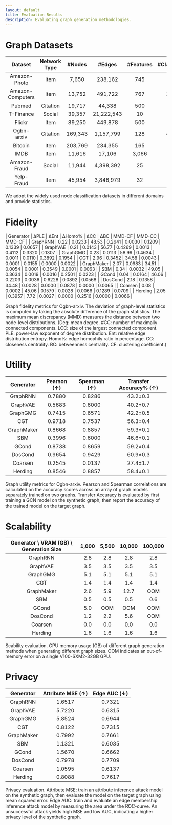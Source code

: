 ```yaml
---
layout: default
title: Evaluation Results
description: Evaluating graph generation methodologies.
---
```


# Graph Datasets

| Dataset | Network Type | \#Nodes | \#Edges | \#Features | \#Classes | Source |
|:---:|:---:|:---:|:---:|:---:|:---:|---|
| Amazon-Photo | Item | 7,650 | 238,162 | 745 | 8 | [Link](https://arxiv.org/abs/1811.05868) |
| Amazon-Computers | Item | 13,752 | 491,722 | 767 | 10 | [Link](https://arxiv.org/abs/1811.05868) |
| Pubmed | Citation | 19,717 | 44,338 | 500 | 3 | [Link](https://github.com/tkipf/gcn) |
| T-Finance | Social | 39,357 | 21,222,543 | 10 | 2 | [Link](https://github.com/squareRoot3/Rethinking-Anomaly-Detection) |
| Flickr | Item | 89,250 | 449,878 | 500 | 7 | [Link](https://github.com/GraphSAINT/GraphSAINT) |
| Ogbn-arxiv | Citation | 169,343 | 1,157,799 | 128 | 40 | [Link](https://ogb.stanford.edu/docs/nodeprop/#ogbn-arxiv) |
| Bitcoin | Item | 203,769 | 234,355 | 165 | 2 | [Link](https://www.kaggle.com/datasets/ellipticco/elliptic-data-set) |
| IMDB | Item | 11,616 | 17,106 | 3,066 | 3 | [Link](https://github.com/cynricfu/MAGNN) |
| Amazon-Fraud | Social | 11,944 | 4,398,392 | 25 | 2 | [Link](https://github.com/squareRoot3/Rethinking-Anomaly-Detection) |
| Yelp-Fraud | Item | 45,954 | 3,846,979 | 32 | 2 | [Link](https://github.com/squareRoot3/Rethinking-Anomaly-Detection) |

We adopt the widely used node classification datasets in different domains and provide statistics.

# Fidelity

| Generator | ΔPLE | ΔEnt | ΔHomo% | ΔCC | ΔBC | MMD-CF | MMD-CC | MMD-CF |
| GraphRNN | 0.22 | 0.0233 | 48.53 | 0.2641 | 0.0030 | 0.1209 | 0.1339 | 0.0657 |
| GraphVAE | 0.21 | 0.0143 | 56.77 | 0.4269 | 0.0013 | 0.4112 | 0.3320 | 0.1307 |
| GraphGMG | 0.23 | 0.0113 | 58.99 | 0.4634 | 0.0011 | 0.0110 | 0.3892 | 0.1954 |
| CGT | 2.96 | 0.3452 | 34.58 | 0.0043 | 0.0001 | 0.0155 | 0.0000 | 0.0022 |
| GraphMaker | 2.07 | 0.0983 | 34.51 | 0.0054 | 0.0001 | 0.3549 | 0.0001 | 0.0063 |
| SBM | 0.34 | 0.0032 | 49.05 | 0.3634 | 0.0019 | 0.0016 | 0.2501 | 0.0223 |
| GCond | 0.04 | 0.0164 | 46.06 | 0.2203 | 0.0036 | 0.6228 | 0.0892 | 0.0568 |
| DosCond | 2.18 | 0.1358 | 34.48 | 0.0028 | 0.0000 | 0.0878 | 0.0000 | 0.0065 |
| Coarsen | 0.08 | 0.0002 | 45.06 | 0.1579 | 0.0028 | 0.0066 | 0.1289 | 0.0709 |
| Herding | 2.05 | 0.3957 | 7.72 | 0.0027 | 0.0000 | 0.2516 | 0.0000 | 0.0066 |

Graph fidelity metrics for Ogbn-arxiv. The deviation of graph-level statistics is computed by taking the absolute difference of the graph statistics. The maximum mean discrepancy (MMD) measures the distance between two node-level distributions. (Deg: mean degree. \#CC: number of maximally connected components. LCC: size of the largest connected component. PLE: power-law exponent of degree distribution. Ent: relative edge distribution entropy. Homo\%: edge homophily ratio in percentage. CC: closeness centrality. BC: betweenness centrality. CF: clustering coefficient.)

# Utility

| Generator | Pearson (↑) | Spearman (↑) | Transfer Accuracy% (↑) |
|:---:|:---:|:---:|:---:|
| GraphRNN | 0.7880 | 0.8286 | 43.2±0.3 |
| GraphVAE | 0.5683 | 0.6000 | 40.2±0.7 |
| GraphGMG | 0.7415 | 0.6571 | 42.2±0.5 |
| CGT | 0.9718 | 0.7537 | 56.3±0.4 |
| GraphMaker | 0.8668 | 0.8857 | 59.3±0.1 |
| SBM | 0.3996 | 0.6000 | 46.6±0.1 |
| GCond | 0.8738 | 0.8659 | 59.2±0.4 |
| DosCond | 0.9654 | 0.9429 | 60.9±0.3 |
| Coarsen | 0.2545 | 0.0137 | 27.4±1.7 |
| Herding | 0.8546 | 0.8857 | 58.4±0.1 |

Graph utility metrics for Ogbn-arxiv. Pearson and Spearman correlations are calculated on the accuracy scores across an array of graph models separately trained on two graphs. Transfer Accuracy is evaluated by first training a GCN model on the synthetic graph, then report the accuracy of the trained model on the target graph.

# Scalability

| Generator \ VRAM (GB) \ Generation Size | 1,000 | 5,500 | 10,000 | 100,000 |
|:---:|:---:|:---:|:---:|:---:|
| GraphRNN | 2.8 | 2.8 | 2.8 | 2.8 |
| GraphVAE | 3.5 | 3.5 | 3.5 | 3.5 |
| GraphGMG | 5.1 | 5.1 | 5.1 | 5.1 |
| CGT | 1.4 | 1.4 | 1.4 | 1.4 |
| GraphMaker | 2.6 | 5.9 | 12.7 | OOM |
| SBM | 0.5 | 0.5 | 0.5 | 0.6 |
| GCond | 5.0 | OOM | OOM | OOM |
| DosCond | 1.2 | 2.2 | 5.6 | OOM |
| Coarsen | 0.0 | 0.0 | 0.0 | 0.0 |
| Herding | 1.6 | 1.6 | 1.6 | 1.6 |

Scability evaluation. GPU memory usage (GB) of different graph generation methods when generating different graph sizes. OOM indicates an out-of-memory error on a single V100-SXM2-32GB GPU. 

# Privacy

| Generator | Attribute MSE (↑) | Edge AUC (↓) |
|:---:|:---:|:---:|
| GraphRNN | 1.6517 | 0.7321 |
| GraphVAE | 5.7220 | 0.6315 |
| GraphGMG | 5.8524 | 0.6944 |
| CGT | 0.8122 | 0.7315 |
| GraphMaker | 0.7992 | 0.7661 |
| SBM | 1.1321 | 0.6035 |
| GCond | 1.5670 | 0.6662 |
| DosCond | 0.7978 | 0.7709 |
| Coarsen | 1.0595 | 0.6137 |
| Herding | 0.8088 | 0.7617 |

Privacy evaluation. Attribute MSE: train an attribute inference attack model on the synthetic graph, then evaluate the model on the target graph using mean squared error. Edge AUC: train and evaluate an edge membership inference attack model by measuring the area under the ROC-curve. An unsuccessful attack yields high MSE and low AUC, indicating a higher privacy level of the synthetic graph.
